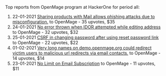 Top reports from OpenMage program at HackerOne for period all:

1. 22-01-2021 [ Sharing products with Mail allows phishing attacks due to misconfiguration.](https://hackerone.com/reports/1083923) to OpenMage - 35 upvotes, $35
2. 24-01-2021 [No error thrown when IDOR attempted while editing address](https://hackerone.com/reports/1085743) to OpenMage - 32 upvotes, $32
3. 25-01-2021 [CSRF in changing password after using reset password link](https://hackerone.com/reports/1086752) to OpenMage - 22 upvotes, $22
4. 01-02-2021 [Very long names on demo.openmage.org could redirect victim users to malicious url redirects via email contacts.](https://hackerone.com/reports/1091957) to OpenMage - 14 upvotes, $14
5. 23-01-2021 [No Limit on Email Subscription](https://hackerone.com/reports/1085079) to OpenMage - 11 upvotes, $11
